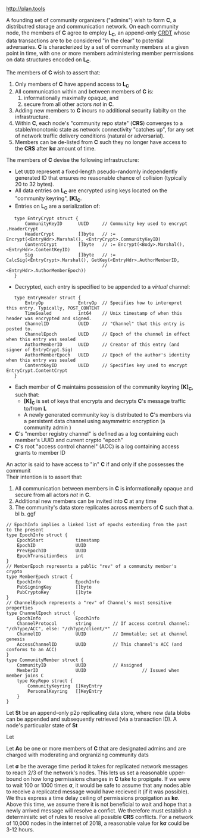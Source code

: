 

http://plan.tools


A founding set of community organizers ("admins") wish to form **C**, a distributred storage and communication network. On each community node, the members of **C** agree to employ **L<sub>C</sub>**, an append-only [CRDT](https://en.wikipedia.org/wiki/Conflict-free_replicated_data_type) whose data transactions are to be considered "in the clear" to potential adversaries.   **C** is characterized by a set of community members at a given point in time, with one or more members administering member permissions on data structures encoded on **L<sub>C</sub>**.

The members of **C** wish to assert that:
   1. Only members of **C** have append access to **L<sub>C</sub>**
   1. All communication within and between members of **C** is:
      1. informationally maximally opaque, and
      2. secure from all other actors *not* in **C**.
   2. Adding new members to **C** incurs no additional security liabilty on the infrastructure.
   3. Within **C**, each node's "community repo state" (**CRS**) converges to a stable/monotonic state as network connectivity "catches up", for any set of network traffic delivery conditions (natural or adversarial).
   4. Members can be de-listed from **C** such they no longer have access to the **CRS** after **kσ** amount of time.


The members of **C** devise the following infrastructure:
   - Let `UUID` represent a fixed-length pseudo-randomly independently generated ID that ensures no reasonable chance of collision (typically 20 to 32 bytes).
   - All data entries on **L<sub>C</sub>** are encrypted using keys located on the "community keyring", **[K]<sub>C</sub>**.
   - Entries on **L<sub>C</sub>** are a serialization of:
```
   type EntryCrypt struct {
       CommunityKeyID      UUID     // Community key used to encrypt .HeaderCrypt
       HeaderCrypt         []byte   // := Encrypt(<EntryHdr>.Marshal(), <EntryCrypt>.CommunityKeyID)
       ContentCrypt        []byte   // := Encrypt(<Body>.Marshal(), <EntryHdr>.ContentKeyID)
       Sig                 []byte   // := CalcSig(<EntryCrypt>.Marshal(), GetKey(<EntryHdr>.AuthorMemberID,
                                    //                                           <EntryHdr>.AuthorMemberEpoch))
   }
```
   - Decrypted, each entry is specified to be appended to a _virtual_ channel:
```
   type EntryHeader struct {
       EntryOp             EntryOp  // Specifies how to interepret this entry. Typically, POST_CONTENT
       TimeSealed          int64    // Unix timestamp of when this header was encrypted and signed.
       ChannelID           UUID     // "Channel" that this entry is posted to.
       ChannelEpoch        UUID     // Epoch of the channel in effect when this entry was sealed
       AuthorMemberID      UUID     // Creator of this entry (and signer of EntryCrypt.Sig)
       AuthorMemberEpoch   UUID     // Epoch of the author's identity when this entry was sealed
       ContentKeyID        UUID     // Specifies key used to encrypt EntryCrypt.ContentCrypt
   }
```
   - Each member of **C** maintains possession of the community keyring **[K]<sub>C</sub>**, such that:
        - **[K]<sub>C</sub>** is set of keys that encrypts and decrypts **C**'s message traffic to/from **L**
        - A newly generated community key is distributed to **C**'s members via a persistent data channel using asymmetric encryption (a community admin )
   - **C**'s "member registry channel" is defined as a log containing each member's UUID and current crypto "epoch"
   - **C**'s root "access control channel" (ACC) is a log containing access grants to member ID

An actor is said to have access to "in" **C** if and only if she possesses the communit  
Their intention is to assert that:
   1. All communication between members in **C** is informationally opaque and secure from all actors *not* in **C**.
   2. Additional new members can be invited into **C** at any time
   3. The community's data store replicates across members of **C** such that 
        a.  bl
        b.  ggf 



```
// EpochInfo implies a linked list of epochs extending from the past to the present
type EpochInfo struct {
	EpochStart            timestamp
	EpochID               UUID
	PrevEpochID           UUID
	EpochTransitionSecs   int
}
// MemberEpoch represents a public "rev" of a community member's crypto
type MemberEpoch struct {
	EpochInfo             EpochInfo
	PubSigningKey         []byte
	PubCryptoKey          []byte
}
// ChannelEpoch represents a "rev" of Channel's most sensitive properties
type ChannelEpoch struct {
	EpochInfo             EpochInfo
	ChannelProtocol       string        // If access control channel: "/chType/ACC", else: "/chType/client/*"
	ChannelID             UUID          // Immutable; set at channel genesis
	AccessChannelID       UUID          // This channel's ACC (and conforms to an ACC) 
}
type CommunityMember struct {
    CommunityID           UUID          // Assigned 
	MemberID              UUID                     // Issued when member joins C
	type KeyRepo struct {
		CommunityKeyring  []KeyEntry
		PersonalKeyring   []KeyEntry
	}
}
```
Let **St** be an append-only p2p replicating data store, where new data blobs can be appended and subsequently retrieved (via a transaction ID).  A node's particualar state of **St**

Let 

Let **Ac** be one or more members of **C** that are designated admins and are charged with moderating and orgranizing community dats 




Let **σ** be the average time period it takes for replicated network messages to reach 2/3 of the network's nodes.  This lets us set a reasonable upper-bound on how long permissions changes in **C** take to propigate.  If we were to wait 100 or 1000 times **σ**, it would be safe to assume that any nodes able to receive a replicated message would have recieved it (if it was possible).  We thus express a time delay ceiling of permissions propigation as **kσ**.  Above this time, we assume there it is not beneficial to wait and hope that a newly arrived message will resolve a confict.  We therefore must establish a determinisitc set of rules to resolve all possible **CRS** conflicts.  For a network of 10,000 nodes in the internet of 2018, a reasonable value for **kσ** could be 3-12 hours. 


